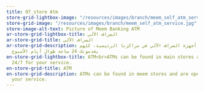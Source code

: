 ```yaml
---
title: 07_store Atm
store-grid-lightbox-image: "/resources/images/branch/meem_self_atm_service.jpg"
store-grid-image: "/resources/images/branch/meem_self_atm_service.jpg"
store-image-alt-text: Picture of Meem Banking ATM
ar-store-grid-lightbox-title: الصراف الآلي
ar-store-grid-title: الصراف الآلي
ar-store-grid-description: تقدر تلاقي أجهزة الصراف الآلي في مراكزنا الرئيسية، كلهم
  يخدمونك 24 ساعة طوال أيام الأسبوع
en-store-grid-lightbox-title: ATM<br>ATMs can be found in main stores and are open
  24/7 for your service.
en-store-grid-title: ATM
en-store-grid-description: ATMs can be found in meem stores and are open 24/7 for
  your service.
---
```


